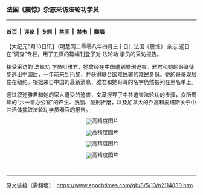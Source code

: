 ### 法国《震惊》杂志采访法轮功学员

---

#### [首页](../../../..?n2114830) &nbsp;|&nbsp; [评论](../../../../../epoch-comment?n2114830) &nbsp;|&nbsp; [专题](../../../../../epoch-special?n2114830) &nbsp;|&nbsp; [禁闻](../../../../../epoch-news?n2114830) &nbsp;|&nbsp; [禁书](../../../../../books?n2114830) &nbsp;|&nbsp; [翻墙](https://github.com/gfw-breaker/nogfw/blob/master/README.md?n2114830)


<div class="post_content" id="artbody" itemprop="articleBody">
 <!-- article content begin -->
 <p>
  【大纪元5月13日讯】（明慧网二零零八年四月三十日）法国《震惊》
  <ok href="https://www.epochtimes.com/gb/tag/%E6%9D%82%E5%BF%97.html">
   杂志
  </ok>
  近日在“调查”专栏，用了五页的篇幅刊登了对
  <ok href="https://www.epochtimes.com/gb/tag/%E6%B3%95%E8%BD%AE%E5%8A%9F.html">
   法轮功
  </ok>
  学员的采访报告。
 </p>
 <p>
  接受采访的
  <ok href="https://www.epochtimes.com/gb/tag/%E6%B3%95%E8%BD%AE%E5%8A%9F.html">
   法轮功
  </ok>
  学员叫雅君，她曾经在中国遭到酷刑迫害。雅君和她的哥哥徒步逃出中国后，一年前来到巴黎，并获得联合国难民署的难民身份。她的哥哥现居住在纽约。根据来自中国的最新消息，雅君和她哥哥的名字仍然被列在黑名单上。
 </p>
 <p>
  通过叙述雅君和她的家人遭受的迫害，文章报导了中共迫害法轮功的步骤，众所周知的“六一零办公室”的产生、洗脑、酷刑折磨，以及加拿大的乔高和麦塔斯关于中共活体摘取法轮功学员器官的报告。
 </p>
 <p>
  <!--image v 1.0-->
 </p>
 <div style="line-height: 90%; text-align: center;">
  <ok href=" https://i.epochtimes.com/assets/uploads/2008/05/805121646091123.jpg" rel="noreferrer noopener" target="_blank">
   <img alt="" class="size-large wp-image-7326206" src="https://i.epochtimes.com/assets/uploads/2008/05/805121646091123.jpg" title=""/>
  </ok>
  <img alt="高精度图片" border="0" src="//www.epochtimes.com/images/highRes.jpg"/>
  <br/>
  <span class="bn12">
  </span>
 </div>
 <p>
  <!-- -->
 </p>
 <p>
  <!--image v 1.0-->
 </p>
 <div style="line-height: 90%; text-align: center;">
  <ok href=" https://i.epochtimes.com/assets/uploads/2008/05/805121646101123.jpg" rel="noreferrer noopener" target="_blank">
   <img alt="" class="size-large wp-image-7326212" src="https://i.epochtimes.com/assets/uploads/2008/05/805121646101123.jpg" title=""/>
  </ok>
  <img alt="高精度图片" border="0" src="//www.epochtimes.com/images/highRes.jpg"/>
  <br/>
  <span class="bn12">
  </span>
 </div>
 <p>
  <!-- -->
 </p>
 <p>
  <!--image v 1.0-->
 </p>
 <div style="line-height: 90%; text-align: center;">
  <ok href=" https://i.epochtimes.com/assets/uploads/2008/05/805121646111123.jpg" rel="noreferrer noopener" target="_blank">
   <img alt="" class="size-large wp-image-7326216" src="https://i.epochtimes.com/assets/uploads/2008/05/805121646111123.jpg" title=""/>
  </ok>
  <img alt="高精度图片" border="0" src="//www.epochtimes.com/images/highRes.jpg"/>
  <br/>
  <span class="bn12">
  </span>
 </div>
 <p>
  <!-- -->
 </p>
 <p>
  <!--image v 1.0-->
 </p>
 <div style="line-height: 90%; text-align: center;">
  <ok href=" https://i.epochtimes.com/assets/uploads/2008/05/805121646121123.jpg" rel="noreferrer noopener" target="_blank">
   <img alt="" class="size-large wp-image-7326218" src="https://i.epochtimes.com/assets/uploads/2008/05/805121646121123.jpg" title=""/>
  </ok>
  <img alt="高精度图片" border="0" src="//www.epochtimes.com/images/highRes.jpg"/>
  <br/>
  <span class="bn12">
  </span>
 </div>
 <p>
  <!-- -->
  <font color="#ffffff">
   (http://www.dajiyuan.com)
  </font>
 </p>
 <!-- article content end -->
 <div id="below_article_ad">
 </div>
</div>


---

原文链接（需翻墙）：https://www.epochtimes.com/gb/8/5/13/n2114830.htm